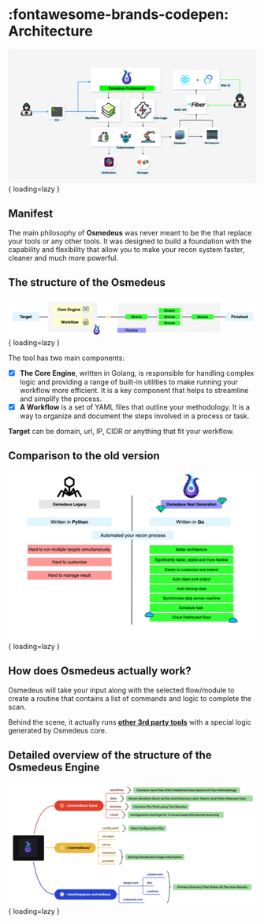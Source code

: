 # :fontawesome-brands-codepen: Architecture

![osm-architecture](static/architecture/architecture.png){ loading=lazy }

## Manifest

The main philosophy of **Osmedeus** was never meant to be the that replace your tools or any other tools.
It was designed to build a foundation with the capability and flexibility that allow you to make your recon system faster, cleaner and much more powerful.

## The structure of the Osmedeus

![osm-routine](static/architecture/routine.png){ loading=lazy }

The tool has two main components:

- [x] **The Core Engine**, written in Golang, is responsible for handling complex logic and providing a range of built-in utilities to make running your workflow more efficient. It is a key component that helps to streamline and simplify the process.
- [x] **A Workflow** is a set of YAML files that outline your methodology. It is a way to organize and document the steps involved in a process or task.

**Target** can be domain, url, IP, CIDR or anything that fit your workflow.

## Comparison to the old version

![osm-comparison](static/architecture/comparison.png){ loading=lazy }

## How does Osmedeus actually work?

Osmedeus will take your input along with the selected flow/module to create a routine that contains a list of commands and logic to complete the scan.

Behind the scene, it actually runs [**other 3rd party tools**](/workflow/default-workflow/) with a special logic generated by Osmedeus core.

## Detailed overview of the structure of the Osmedeus Engine

![osm-structure](static/architecture/osm-structure.png){ loading=lazy }